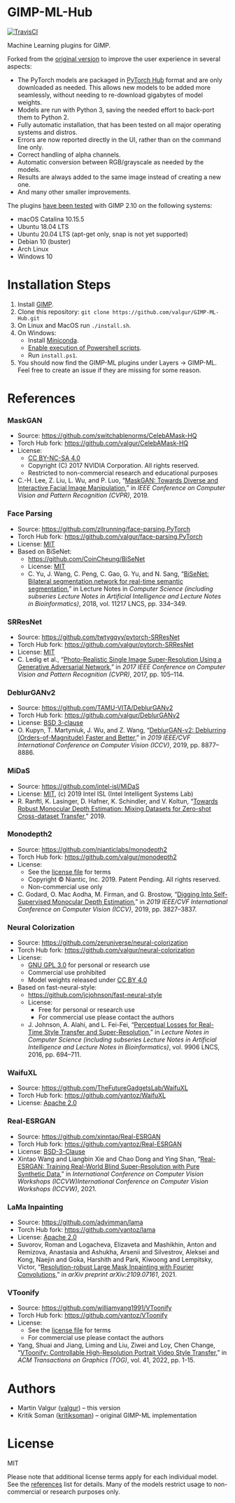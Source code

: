 # GIMP-ML-Hub
[![TravisCI](https://travis-ci.com/valgur/GIMP-ML-Hub.svg?branch=master)](https://travis-ci.com/github/valgur/GIMP-ML-Hub)

Machine Learning plugins for GIMP.

Forked from the [original version](https://github.com/kritiksoman/GIMP-ML) to improve the user experience in several aspects:
* The PyTorch models are packaged in [PyTorch Hub](https://pytorch.org/hub/) format and are only downloaded as needed. This allows new models to be added more seamlessly, without needing to re-download gigabytes of model weights.
* Models are run with Python 3, saving the needed effort to back-port them to Python 2.
* Fully automatic installation, that has been tested on all major operating systems and distros.
* Errors are now reported directly in the UI, rather than on the command line only.
* Correct handling of alpha channels.
* Automatic conversion between RGB/grayscale as needed by the models.
* Results are always added to the same image instead of creating a new one.
* And many other smaller improvements.

The plugins [have been tested](https://travis-ci.com/github/valgur/GIMP-ML-Hub) with GIMP 2.10 on the following systems: <br>
* macOS Catalina 10.15.5
* Ubuntu 18.04 LTS
* Ubuntu 20.04 LTS (apt-get only, snap is not yet supported)
* Debian 10 (buster)
* Arch Linux
* Windows 10

# Installation Steps
1. Install [GIMP](https://www.gimp.org/downloads/).
2. Clone this repository: `git clone https://github.com/valgur/GIMP-ML-Hub.git`
3. On Linux and MacOS run `./install.sh`.
4. On Windows:
      * Install [Miniconda](https://docs.conda.io/en/latest/miniconda.html).
      * [Enable execution of Powershell scripts](https://superuser.com/a/106363/274408).
      * Run `install.ps1`.
5. You should now find the GIMP-ML plugins under Layers → GIMP-ML. Feel free to create an issue if they are missing for some reason.

# References
### MaskGAN
* Source: https://github.com/switchablenorms/CelebAMask-HQ
* Torch Hub fork: https://github.com/valgur/CelebAMask-HQ
* License:
   * [CC BY-NC-SA 4.0](https://creativecommons.org/licenses/by-nc-sa/4.0/legalcode)
   * Copyright (C) 2017 NVIDIA Corporation. All rights reserved. 
   * Restricted to non-commercial research and educational purposes
* C.-H. Lee, Z. Liu, L. Wu, and P. Luo, “[MaskGAN: Towards Diverse and Interactive Facial Image Manipulation](http://arxiv.org/abs/1907.11922),”
in *IEEE Conference on Computer Vision and Pattern Recognition (CVPR)*, 2019.

### Face Parsing
* Source: https://github.com/zllrunning/face-parsing.PyTorch
* Torch Hub fork: https://github.com/valgur/face-parsing.PyTorch
* License: [MIT](https://github.com/zllrunning/face-parsing.PyTorch/blob/master/LICENSE)
* Based on BiSeNet:
   * https://github.com/CoinCheung/BiSeNet
   * License: [MIT](https://github.com/CoinCheung/BiSeNet/blob/master/LICENSE)
   * C. Yu, J. Wang, C. Peng, C. Gao, G. Yu, and N. Sang, “[BiSeNet: Bilateral segmentation network for
     real-time semantic segmentation](http://arxiv.org/abs/1808.00897),” in Lecture Notes in *Computer Science (including subseries Lecture Notes in 
     Artificial Intelligence and Lecture Notes in Bioinformatics)*, 2018, vol. 11217 LNCS, pp. 334–349.

### SRResNet
* Source: https://github.com/twtygqyy/pytorch-SRResNet
* Torch Hub fork: https://github.com/valgur/pytorch-SRResNet
* License: [MIT](https://github.com/twtygqyy/pytorch-SRResNet/blob/master/LICENSE)
* C. Ledig et al., “[Photo-Realistic Single Image Super-Resolution Using a Generative Adversarial Network](http://arxiv.org/abs/1609.04802),”
  in *2017 IEEE Conference on Computer Vision and Pattern Recognition (CVPR)*, 2017, pp. 105–114.

### DeblurGANv2
* Source: https://github.com/TAMU-VITA/DeblurGANv2
* Torch Hub fork: https://github.com/valgur/DeblurGANv2
* License: [BSD 3-clause](https://github.com/TAMU-VITA/DeblurGANv2/blob/master/LICENSE)
* O. Kupyn, T. Martyniuk, J. Wu, and Z. Wang, “[DeblurGAN-v2: Deblurring (Orders-of-Magnitude) Faster and Better](https://arxiv.org/abs/1908.03826),”
  in *2019 IEEE/CVF International Conference on Computer Vision (ICCV)*, 2019, pp. 8877–8886.

### MiDaS
* Source: https://github.com/intel-isl/MiDaS
* License: [MIT](https://github.com/intel-isl/MiDaS/blob/master/LICENSE), (c) 2019 Intel ISL (Intel Intelligent Systems Lab)
* R. Ranftl, K. Lasinger, D. Hafner, K. Schindler, and V. Koltun,
  “[Towards Robust Monocular Depth Estimation: Mixing Datasets for Zero-shot Cross-dataset Transfer](http://arxiv.org/abs/1907.01341),” 2019.

### Monodepth2
* Source: https://github.com/nianticlabs/monodepth2
* Torch Hub fork: https://github.com/valgur/monodepth2
* License:
   * See the [license file](https://github.com/nianticlabs/monodepth2/blob/master/LICENSE) for terms
   * Copyright © Niantic, Inc. 2019. Patent Pending. All rights reserved.
   * Non-commercial use only
* C. Godard, O. Mac Aodha, M. Firman, and G. Brostow, “[Digging Into Self-Supervised Monocular Depth Estimation](http://arxiv.org/abs/1806.01260),”
  in *2019 IEEE/CVF International Conference on Computer Vision (ICCV)*, 2019, pp. 3827–3837.

### Neural Colorization
* Source: https://github.com/zeruniverse/neural-colorization
* Torch Hub fork: https://github.com/valgur/neural-colorization
* License:
   * [GNU GPL 3.0](https://github.com/zeruniverse/neural-colorization/blob/pytorch/LICENSE) for personal or research use
   * Commercial use prohibited
   * Model weights released under [CC BY 4.0](https://creativecommons.org/licenses/by/4.0/)
* Based on fast-neural-style:
   * https://github.com/jcjohnson/fast-neural-style
   * License:
      * Free for personal or research use
      * For commercial use please contact the authors
   * J. Johnson, A. Alahi, and L. Fei-Fei, “[Perceptual Losses for Real-Time Style Transfer and Super-Resolution](https://cs.stanford.edu/people/jcjohns/papers/eccv16/JohnsonECCV16.pdf),”
     in *Lecture Notes in Computer Science (including subseries Lecture Notes in Artificial Intelligence and Lecture Notes in Bioinformatics)*,
     vol. 9906 LNCS, 2016, pp. 694–711.

### WaifuXL
* Source: https://github.com/TheFutureGadgetsLab/WaifuXL
* Torch Hub fork: https://github.com/yantoz/WaifuXL
* License: [Apache 2.0](https://raw.githubusercontent.com/TheFutureGadgetsLab/WaifuXL/main/LICENSE)

### Real-ESRGAN
* Source: https://github.com/xinntao/Real-ESRGAN
* Torch Hub fork: https://github.com/yantoz/Real-ESRGAN
* License: [BSD-3-Clause](https://raw.githubusercontent.com/xinntao/Real-ESRGAN/master/LICENSE)
* Xintao Wang and Liangbin Xie and Chao Dong and Ying Shan, “[Real-ESRGAN: Training Real-World Blind Super-Resolution with Pure Synthetic Data](https://arxiv.org/pdf/2107.10833),” in *International Conference on Computer Vision Workshops (ICCVW)International Conference on Computer Vision Workshops (ICCVW)*, 2021.

### LaMa Inpainting
* Source: https://github.com/advimman/lama
* Torch Hub fork: https://github.com/yantoz/lama
* License: [Apache 2.0](https://raw.githubusercontent.com/advimman/lama/main/LICENSE)
* Suvorov, Roman and Logacheva, Elizaveta and Mashikhin, Anton and Remizova, Anastasia and Ashukha, Arsenii and Silvestrov, Aleksei and Kong, Naejin and Goka, Harshith and Park, Kiwoong and Lempitsky, Victor, “[Resolution-robust Large Mask Inpainting with Fourier Convolutions](https://arxiv.org/pdf/2109.07161),” in *arXiv preprint arXiv:2109.07161*, 2021. 

### VToonify
* Source: https://github.com/williamyang1991/VToonify
* Torch Hub fork: https://github.com/yantoz/VToonify
* License: 
   * See the [license file](https://github.com/williamyang1991/VToonify/blob/main/LICENSE.md) for terms
   * For commercial use please contact the authors
* Yang, Shuai and Jiang, Liming and Liu, Ziwei and Loy, Chen Change, “[VToonify: Controllable High-Resolution Portrait Video Style Transfer](),” in *ACM Transactions on Graphics (TOG)*, vol. 41, 2022, pp. 1-15.


# Authors
* Martin Valgur ([valgur](https://github.com/valgur)) – this version
* Kritik Soman ([kritiksoman](https://github.com/kritiksoman)) – original GIMP-ML implementation

# License
MIT

Please note that additional license terms apply for each individual model. See the [references](#references) list for details.
Many of the models restrict usage to non-commercial or research purposes only.
